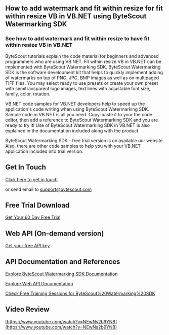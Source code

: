 ## How to add watermark and fit within resize for fit within resize VB in VB.NET using ByteScout Watermarking SDK

### See how to add watermark and fit within resize to have fit within resize VB in VB.NET

ByteScout tutorials explain the code material for beginners and advanced programmers who are using VB.NET. Fit within resize VB in VB.NET can be implemented with ByteScout Watermarking SDK. ByteScout Watermarking SDK is the software development kit that helps to quickly implement adding of watermarks on top of PNG, JPG, BMP images as well as on multipaged TIFF files. You may select ready to use presets or create your own preset with semitransparent logo images, text lines with adjustable font size, family, color, rotation.

VB.NET code samples for VB.NET developers help to speed up the application's code writing when using ByteScout Watermarking SDK. Sample code in VB.NET is all you need. Copy-paste it to your the code editor, then add a reference to ByteScout Watermarking SDK and you are ready to try it! Use of ByteScout Watermarking SDK in VB.NET is also explained in the documentation included along with the product.

ByteScout Watermarking SDK - free trial version is on available our website. Also, there are other code samples to help you with your VB.NET application included into trial version.

## Get In Touch

[Click here to get in touch](https://bytescout.zendesk.com/hc/en-us/requests/new?subject=ByteScout%20Watermarking%20SDK%20Question)

or send email to [support@bytescout.com](mailto:support@bytescout.com?subject=ByteScout%20Watermarking%20SDK%20Question) 

## Free Trial Download

[Get Your 60 Day Free Trial](https://bytescout.com/download/web-installer?utm_source=github-readme)

## Web API (On-demand version)

[Get your free API key](https://pdf.co/documentation/api?utm_source=github-readme)

## API Documentation and References

[Explore ByteScout Watermarking SDK Documentation](https://bytescout.com/documentation/index.html?utm_source=github-readme)

[Explore Web API Documentation](https://pdf.co/documentation/api?utm_source=github-readme)

[Check Free Training Sessions for ByteScout%20Watermarking%20SDK](https://academy.bytescout.com/)

## Video Review

[https://www.youtube.com/watch?v=NEwNs2b9YN8](https://www.youtube.com/watch?v=NEwNs2b9YN8)